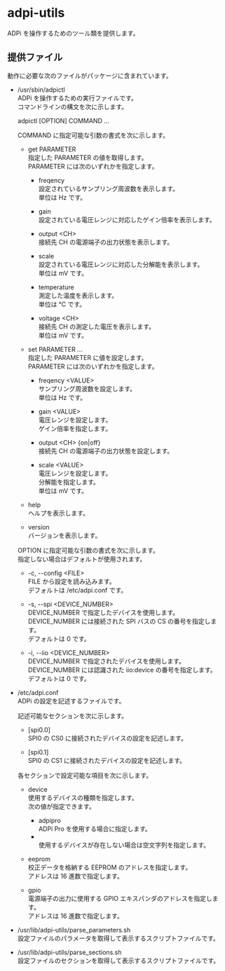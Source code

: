 adpi-utils
==========

ADPi を操作するためのツール類を提供します。

## 提供ファイル
動作に必要な次のファイルがパッケージに含まれています。

* /usr/sbin/adpictl  
  ADPi を操作するための実行ファイルです。  
  コマンドラインの構文を次に示します。  

  adpictl [OPTION] COMMAND ...

  COMMAND に指定可能な引数の書式を次に示します。  

  + get PARAMETER  
    指定した PARAMETER の値を取得します。  
    PARAMETER には次のいずれかを指定します。  

    - freqency  
      設定されているサンプリング周波数を表示します。  
      単位は Hz です。  

    - gain  
      設定されている電圧レンジに対応したゲイン倍率を表示します。  

    - output \<CH\>  
      接続先 CH の電源端子の出力状態を表示します。  

    - scale  
      設定されている電圧レンジに対応した分解能を表示します。  
      単位は mV です。  

    - temperature  
      測定した温度を表示します。  
      単位は ℃ です。  

    - voltage \<CH\>  
      接続先 CH の測定した電圧を表示します。  
      単位は mV です。  

  + set PARAMETER ...  
    指定した PARAMETER に値を設定します。  
    PARAMETER には次のいずれかを指定します。  

    - freqency \<VALUE\>  
      サンプリング周波数を設定します。  
      単位は Hz です。  

    - gain \<VALUE\>  
      電圧レンジを設定します。  
      ゲイン倍率を指定します。  

    - output \<CH\> {on|off}  
      接続先 CH の電源端子の出力状態を設定します。  

    - scale \<VALUE\>  
      電圧レンジを設定します。  
      分解能を指定します。  
      単位は mV です。  

  + help  
    ヘルプを表示します。

  + version  
    バージョンを表示します。  

  OPTION に指定可能な引数の書式を次に示します。  
  指定しない場合はデフォルトが使用されます。  

  + -c, --config \<FILE\>  
    FILE から設定を読み込みます。  
    デフォルトは /etc/adpi.conf です。  

  + -s, --spi <DEVICE_NUMBER>  
    DEVICE_NUMBER で指定したデバイスを使用します。  
    DEVICE_NUMBER には接続された SPI バスの CS の番号を指定します。  
    デフォルトは 0 です。  

  + -i, --iio <DEVICE_NUMBER>  
    DEVICE_NUMBER で指定されたデバイスを使用します。  
    DEVICE_NUMBER には認識された iio:device の番号を指定します。  
    デフォルトは 0 です。  

* /etc/adpi.conf  
  ADPi の設定を記述するファイルです。  

  記述可能なセクションを次に示します。  

  + [spi0.0]  
    SPI0 の CS0 に接続されたデバイスの設定を記述します。  

  + [spi0.1]  
    SPI0 の CS1 に接続されたデバイスの設定を記述します。  

  各セクションで設定可能な項目を次に示します。  

  + device  
    使用するデバイスの種類を指定します。  
    次の値が指定できます。  
    - adpipro  
      ADPi Pro を使用する場合に指定します。
    - &nbsp;  
      使用するデバイスが存在しない場合は空文字列を指定します。

  + eeprom  
    校正データを格納する EEPROM のアドレスを指定します。  
    アドレスは 16 進数で指定します。  

  + gpio  
    電源端子の出力に使用する GPIO エキスパンダのアドレスを指定します。  
    アドレスは 16 進数で指定します。  

* /usr/lib/adpi-utils/parse_parameters.sh  
  設定ファイルのパラメータを取得して表示するスクリプトファイルです。  

* /usr/lib/adpi-utils/parse_sections.sh  
  設定ファイルのセクションを取得して表示するスクリプトファイルです。  
